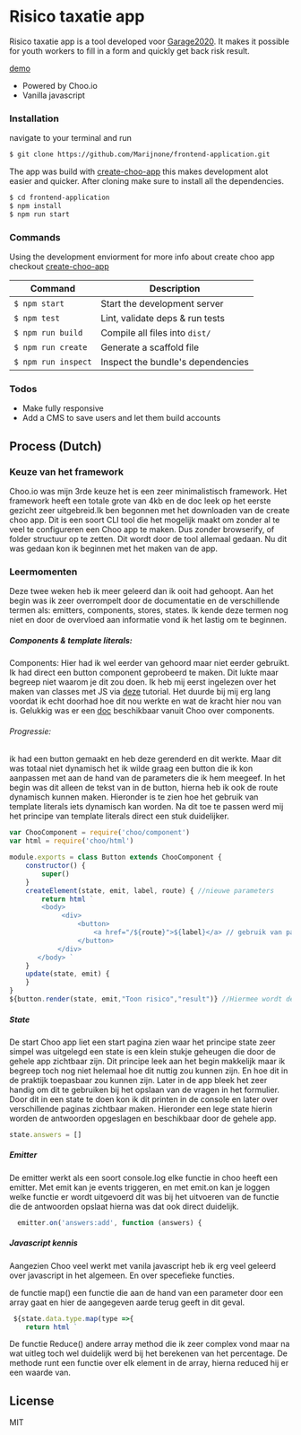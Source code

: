 # Risico taxatie app

Risico taxatie app is a tool developed voor [Garage2020](http://www.garage2020.nl/). It makes it possible for youth workers to fill in a form and quickly get back risk result.

[demo](https://risico-taxatie.netlify.com/)

  - Powered by Choo.io 
  - Vanilla javascript
  
### Installation

  navigate to your terminal and run 
  ```sh
  $ git clone https://github.com/Marijnone/frontend-application.git
  ```

The app was build with [create-choo-app](https://github.com/choojs/create-choo-app) this makes  development alot easier and quicker. After cloning make sure to install all the dependencies.

```sh
$ cd frontend-application
$ npm install
$ npm run start
```
### Commands
Using the development enviorment for more info about create choo app checkout [create-choo-app](https://github.com/choojs/create-choo-app)

Command                | Description                                      |
-----------------------|--------------------------------------------------|
`$ npm start`          | Start the development server
`$ npm test`           | Lint, validate deps & run tests
`$ npm run build`      | Compile all files into `dist/`
`$ npm run create`     | Generate a scaffold file
`$ npm run inspect`    | Inspect the bundle's dependencies
 
### Todos
 - Make fully responsive
 - Add a CMS to save users and let them build accounts

## Process (Dutch)

### Keuze van het framework
Choo.io was mijn 3rde keuze het is een zeer minimalistisch framework. Het framework heeft een totale grote van 4kb en de doc leek op het eerste gezicht zeer uitgebreid.Ik ben begonnen met het downloaden van de create choo app. Dit is een soort CLI tool die het mogelijk maakt om zonder al te veel te configureren een Choo app te maken. Dus zonder browserify, of folder structuur op te zetten. Dit wordt door de tool allemaal gedaan. Nu dit was gedaan kon ik beginnen met het maken van de app.
### Leermomenten
Deze twee weken heb ik meer geleerd dan ik ooit had gehoopt. Aan het begin was ik zeer overrompelt door de documentatie en de verschillende termen als: emitters, components, stores, states. Ik kende deze termen nog niet en door de overvloed aan informatie vond ik het lastig om te beginnen. 

##### Components & template literals:
Components: Hier had ik wel eerder van gehoord maar niet eerder gebruikt. Ik had direct een button component geprobeerd te maken.  Dit lukte maar begreep niet waarom je dit zou doen. Ik heb mij eerst ingelezen over het maken van classes met JS via [deze](https://www.youtube.com/watch?v=2ZphE5HcQPQ) tutorial. Het duurde bij mij erg lang voordat ik echt doorhad hoe dit nou werkte en wat de kracht hier nou van is. Gelukkig was er een [doc](https://github.com/choojs/nanocomponent) beschikbaar vanuit Choo over  components.
###### Progressie:
ik had een button gemaakt en heb deze gerenderd en dit werkte. Maar dit was totaal niet dynamisch het ik wilde graag een button die ik kon aanpassen met aan de hand van de parameters die ik hem meegeef. In het begin was dit alleen de tekst van in de button, hierna heb ik ook de route dynamisch kunnen maken. Hieronder is te zien hoe het gebruik van template literals iets dynamisch kan worden. Na dit toe te passen werd mij het principe van template literals direct een stuk duidelijker.
```javascript
var ChooComponent = require('choo/component')
var html = require('choo/html')

module.exports = class Button extends ChooComponent {
    constructor() {
        super()
    }
    createElement(state, emit, label, route) { //nieuwe parameters
        return html `
        <body>
             <div>
                 <button>
                     <a href="/${route}">${label}</a> // gebruik van parameters
                 </button>
            </div>
       </body> `
    }
    update(state, emit) {
    }
}
${button.render(state, emit,"Toon risico","result")} //Hiermee wordt de button aangeroepen en gevuld met het label:Toon risico en de route:result. 
```
##### State
De start Choo app liet een start pagina zien waar het principe state zeer simpel was uitgelegd een state is een klein stukje geheugen die door de gehele app zichtbaar zijn. Dit principe leek aan het begin makkelijk maar ik begreep toch nog niet helemaal hoe dit nuttig zou kunnen zijn. En hoe dit in de praktijk toepasbaar zou kunnen zijn. Later in de app bleek het zeer handig om dit te gebruiken bij het opslaan van de vragen in het formulier. Door dit in een state te doen kon ik dit printen in de console en later over verschillende paginas zichtbaar maken. Hieronder een lege state hierin worden de antwoorden opgeslagen en beschikbaar door de gehele app.
```javascript
state.answers = []
```

##### Emitter
De emitter werkt als een soort console.log elke functie in choo heeft een emitter. Met emit kan je events triggeren, en met emit.on kan je loggen welke functie er wordt uitgevoerd dit was bij het uitvoeren van de functie die de antwoorden opslaat hierna was dat ook direct duidelijk.
```javascript
  emitter.on('answers:add', function (answers) {
```
##### Javascript kennis

Aangezien Choo veel werkt met vanila javascript heb ik erg veel geleerd over javascript in het algemeen. En over specefieke functies.

de functie map() een functie die aan de hand van een parameter door een array gaat en hier de aangegeven aarde terug geeft in dit geval.
```javascript
 ${state.data.type.map(type =>{
    return html `
```
De functie Reduce() andere array method die ik zeer complex vond maar na wat uitleg toch wel duidelijk werd bij het berekenen van het percentage. De methode runt een functie over elk element in de array, hierna reduced hij er een waarde van.

License
----

MIT
